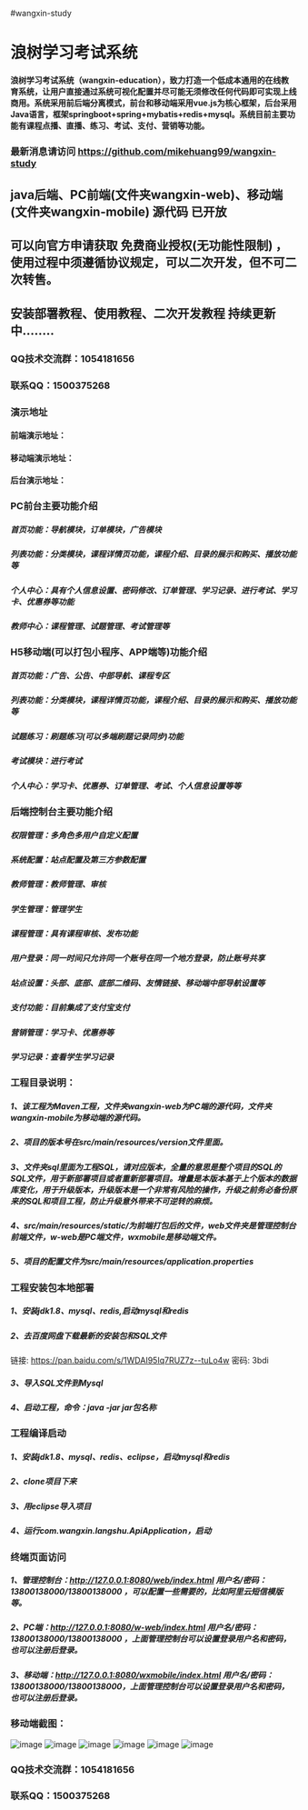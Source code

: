 #wangxin-study

# 浪树学习考试系统
#### 浪树学习考试系统（wangxin-education），致力打造一个低成本通用的在线教育系统，让用户直接通过系统可视化配置并尽可能无须修改任何代码即可实现上线商用。系统采用前后端分离模式，前台和移动端采用vue.js为核心框架，后台采用Java语言，框架springboot+spring+mybatis+redis+mysql。系统目前主要功能有课程点播、直播、练习、考试、支付、营销等功能。

### 最新消息请访问 https://github.com/mikehuang99/wangxin-study

## java后端、PC前端(文件夹wangxin-web)、移动端(文件夹wangxin-mobile) 源代码 已开放

## 可以向官方申请获取 免费商业授权(无功能性限制) ，使用过程中须遵循协议规定，可以二次开发，但不可二次转售。

## 安装部署教程、使用教程、二次开发教程 持续更新中........

### QQ技术交流群：1054181656
### 联系QQ：1500375268

### 演示地址
#### 前端演示地址：
#### 移动端演示地址：
#### 后台演示地址： 




### PC前台主要功能介绍
##### 首页功能：导航模块，订单模块，广告模块
##### 列表功能：分类模块，课程详情页功能，课程介绍、目录的展示和购买、播放功能等
##### 个人中心：具有个人信息设置、密码修改、订单管理、学习记录、进行考试、学习卡、优惠券等功能
##### 教师中心：课程管理、试题管理、考试管理等

### H5移动端(可以打包小程序、APP端等)功能介绍
##### 首页功能：广告、公告、中部导航、课程专区
##### 列表功能：分类模块，课程详情页功能，课程介绍、目录的展示和购买、播放功能等
##### 试题练习：刷题练习(可以多端刷题记录同步)功能
##### 考试模块：进行考试
##### 个人中心：学习卡、优惠券、订单管理、考试、个人信息设置等等

### 后端控制台主要功能介绍
##### 权限管理：多角色多用户自定义配置
##### 系统配置：站点配置及第三方参数配置
##### 教师管理：教师管理、审核
##### 学生管理：管理学生
##### 课程管理：具有课程审核、发布功能
##### 用户登录：同一时间只允许同一个账号在同一个地方登录，防止账号共享
##### 站点设置：头部、底部、底部二维码、友情链接、移动端中部导航设置等
##### 支付功能：目前集成了支付宝支付
##### 营销管理：学习卡、优惠券等
##### 学习记录：查看学生学习记录


### 工程目录说明：
##### 1、该工程为Maven工程，文件夹wangxin-web为PC端的源代码，文件夹wangxin-mobile为移动端的源代码。
##### 2、项目的版本号在src/main/resources/version文件里面。
##### 3、文件夹sql里面为工程SQL，请对应版本，全量的意思是整个项目的SQL的SQL文件，用于新部署项目或者重新部署项目。增量是本版本基于上个版本的数据库变化，用于升级版本，升级版本是一个非常有风险的操作，升级之前务必备份原来的SQL和项目工程，防止升级意外带来不可逆转的麻烦。
##### 4、src/main/resources/static/为前端打包后的文件，web文件夹是管理控制台前端文件，w-web是PC端文件，wxmobile是移动端文件。
##### 5、项目的配置文件为src/main/resources/application.properties

### 工程安装包本地部署
##### 1、安装jdk1.8、mysql、redis,启动mysql和redis
##### 2、去百度网盘下载最新的安装包和SQL文件
链接: https://pan.baidu.com/s/1WDAI95Iq7RUZ7z--tuLo4w  密码: 3bdi
##### 3、导入SQL文件到Mysql
##### 4、启动工程，命令：java -jar jar包名称

### 工程编译启动
##### 1、安装jdk1.8、mysql、redis、eclipse，启动mysql和redis
##### 2、clone项目下来
##### 3、用eclipse导入项目
##### 4、运行com.wangxin.langshu.ApiApplication，启动

### 终端页面访问
##### 1、管理控制台：http://127.0.0.1:8080/web/index.html  用户名/密码：13800138000/13800138000 ，可以配置一些需要的，比如阿里云短信模版等。
##### 2、PC端：http://127.0.0.1:8080/w-web/index.html    用户名/密码：13800138000/13800138000 ，上面管理控制台可以设置登录用户名和密码，也可以注册后登录。
##### 3、移动端：http://127.0.0.1:8080/wxmobile/index.html   用户名/密码：13800138000/13800138000，上面管理控制台可以设置登录用户名和密码，也可以注册后登录。


### 移动端截图：

![image](image-readme/1.png)
![image](image-readme/2.png)
![image](image-readme/3.png)
![image](image-readme/4.png)
![image](image-readme/5.png)
![image](image-readme/6.png)


### QQ技术交流群：1054181656
### 联系QQ：1500375268
